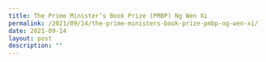 ```yaml
---
title: The Prime Minister’s Book Prize (PMBP) Ng Wen Xi
permalink: /2021/09/14/the-prime-ministers-book-prize-pmbp-ng-wen-xi/
date: 2021-09-14
layout: post
description: ""
---
```

